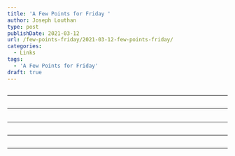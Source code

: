 ```yaml
---
title: 'A Few Points for Friday '
author: Joseph Louthan
type: post
publishDate: 2021-03-12
url: /few-points-friday/2021-03-12-few-points-friday/
categories:
  - Links
tags:
  - 'A Few Points for Friday'
draft: true
---
```


##


------

##


------

##


------

##


------

##


------

